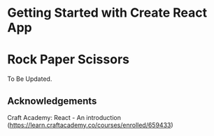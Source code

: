 # Getting Started with Create React App

# Rock Paper Scissors

To Be Updated.

## Acknowledgements

Craft Academy: React - An introduction (https://learn.craftacademy.co/courses/enrolled/659433)